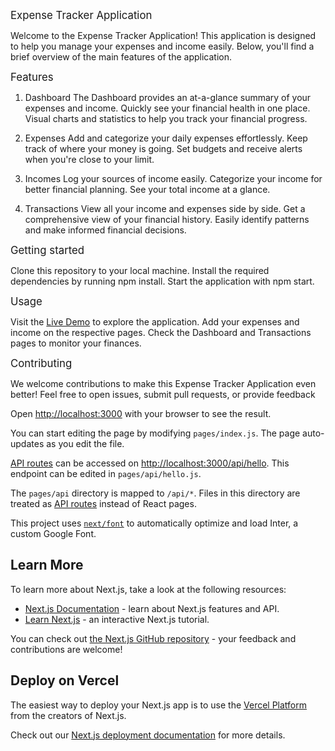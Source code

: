 <span style="font-size: larger;">Expense Tracker Application</span>

Welcome to the Expense Tracker Application! This application is designed to help you manage your expenses and income easily. Below, you'll find a brief overview of the main features of the application.

<span style="font-size: larger;">Features</span>

1. Dashboard
The Dashboard provides an at-a-glance summary of your expenses and income.
Quickly see your financial health in one place.
Visual charts and statistics to help you track your financial progress.

2. Expenses
Add and categorize your daily expenses effortlessly.
Keep track of where your money is going.
Set budgets and receive alerts when you're close to your limit.

3. Incomes
Log your sources of income easily.
Categorize your income for better financial planning.
See your total income at a glance.

4. Transactions
View all your income and expenses side by side.
Get a comprehensive view of your financial history.
Easily identify patterns and make informed financial decisions.


<span style="font-size: larger;">Getting started</span>

Clone this repository to your local machine.
Install the required dependencies by running npm install.
Start the application with npm start.


<span style="font-size: larger;">Usage</span>

Visit the [Live Demo](https://port-kgx13.vercel.app/) to explore the application.
Add your expenses and income on the respective pages.
Check the Dashboard and Transactions pages to monitor your finances.


<span style="font-size: larger;">Contributing</span>

We welcome contributions to make this Expense Tracker Application even better! Feel free to open issues, submit pull requests, or provide feedback



Open [http://localhost:3000](http://localhost:3000) with your browser to see the result.

You can start editing the page by modifying `pages/index.js`. The page auto-updates as you edit the file.

[API routes](https://nextjs.org/docs/api-routes/introduction) can be accessed on [http://localhost:3000/api/hello](http://localhost:3000/api/hello). This endpoint can be edited in `pages/api/hello.js`.

The `pages/api` directory is mapped to `/api/*`. Files in this directory are treated as [API routes](https://nextjs.org/docs/api-routes/introduction) instead of React pages.

This project uses [`next/font`](https://nextjs.org/docs/basic-features/font-optimization) to automatically optimize and load Inter, a custom Google Font.

## Learn More

To learn more about Next.js, take a look at the following resources:

- [Next.js Documentation](https://nextjs.org/docs) - learn about Next.js features and API.
- [Learn Next.js](https://nextjs.org/learn) - an interactive Next.js tutorial.

You can check out [the Next.js GitHub repository](https://github.com/vercel/next.js/) - your feedback and contributions are welcome!

## Deploy on Vercel

The easiest way to deploy your Next.js app is to use the [Vercel Platform](https://vercel.com/new?utm_medium=default-template&filter=next.js&utm_source=create-next-app&utm_campaign=create-next-app-readme) from the creators of Next.js.

Check out our [Next.js deployment documentation](https://nextjs.org/docs/deployment) for more details.
